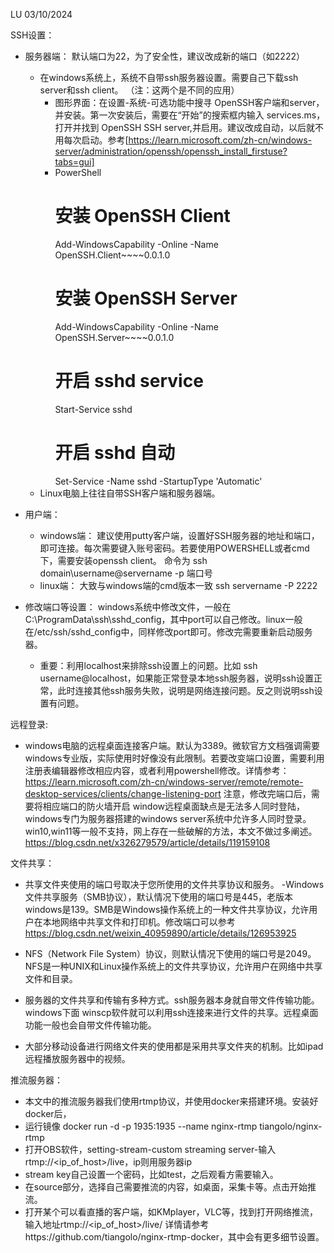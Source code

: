 LU 03/10/2024

SSH设置：
- 服务器端：
    默认端口为22，为了安全性，建议改成新的端口（如2222）
    - 在windows系统上，系统不自带ssh服务器设置。需要自己下载ssh server和ssh client。 （注：这两个是不同的应用）
        - 图形界面：在设置-系统-可选功能中搜寻 OpenSSH客户端和server，并安装。第一次安装后，需要在“开始”的搜索框内输入 services.ms，打开并找到 OpenSSH SSH server,并启用。建议改成自动，以后就不用每次启动。参考[https://learn.microsoft.com/zh-cn/windows-server/administration/openssh/openssh_install_firstuse?tabs=gui]
        - PowerShell
          # 安装 OpenSSH Client
          Add-WindowsCapability -Online -Name OpenSSH.Client~~~~0.0.1.0
          # 安装 OpenSSH Server
          Add-WindowsCapability -Online -Name OpenSSH.Server~~~~0.0.1.0
          # 开启 sshd service
          Start-Service sshd
          # 开启 sshd 自动
          Set-Service -Name sshd -StartupType 'Automatic'
    - Linux电脑上往往自带SSH客户端和服务器端。
- 用户端：
  - windows端：
  建议使用putty客户端，设置好SSH服务器的地址和端口，即可连接。每次需要键入账号密码。若要使用POWERSHELL或者cmd下，需要安装openssh client。
  命令为 ssh domain\username@servername -p 端口号
  - linux端：
  大致与windows端的cmd版本一致 ssh servername -P 2222

- 修改端口等设置：
  windows系统中修改文件，一般在C:\ProgramData\ssh\sshd_config，其中port可以自己修改。linux一般在/etc/ssh/sshd_config中，同样修改port即可。修改完需要重新启动服务器。
  - 重要：利用localhost来排除ssh设置上的问题。比如 ssh username@localhost，如果能正常登录本地ssh服务器，说明ssh设置正常，此时连接其他ssh服务失败，说明是网络连接问题。反之则说明ssh设置有问题。

远程登录:
  - windows电脑的远程桌面连接客户端。默认为3389。微软官方文档强调需要windows专业版，实际使用时好像没有此限制。若要改变端口设置，需要利用注册表编辑器修改相应内容，或者利用powershell修改。详情参考：https://learn.microsoft.com/zh-cn/windows-server/remote/remote-desktop-services/clients/change-listening-port 注意，修改完端口后，需要将相应端口的防火墙开启
  window远程桌面缺点是无法多人同时登陆，windows专门为服务器搭建的windows server系统中允许多人同时登录。win10,win11等一般不支持，网上存在一些破解的方法，本文不做过多阐述。https://blog.csdn.net/x326279579/article/details/119159108

文件共享：
  - 共享文件夹使用的端口号取决于您所使用的文件共享协议和服务。
  -Windows文件共享服务（SMB协议），默认情况下使用的端口号是445，老版本windows是139。SMB是Windows操作系统上的一种文件共享协议，允许用户在本地网络中共享文件和打印机。修改端口可以参考 https://blog.csdn.net/weixin_40959890/article/details/126953925
  - NFS（Network File System）协议，则默认情况下使用的端口号是2049。NFS是一种UNIX和Linux操作系统上的文件共享协议，允许用户在网络中共享文件和目录。

  - 服务器的文件共享和传输有多种方式。ssh服务器本身就自带文件传输功能。windows下面 winscp软件就可以利用ssh连接来进行文件的共享。远程桌面功能一般也会自带文件传输功能。
  - 大部分移动设备进行网络文件夹的使用都是采用共享文件夹的机制。比如ipad远程播放服务器中的视频。


推流服务器：
  - 本文中的推流服务器我们使用rtmp协议，并使用docker来搭建环境。安装好docker后，
  - 运行镜像 docker run -d -p 1935:1935 --name nginx-rtmp tiangolo/nginx-rtmp
  - 打开OBS软件，setting-stream-custom streaming server-输入rtmp://<ip_of_host>/live，ip则用服务器ip
  - stream key自己设置一个密码，比如test，之后观看方需要输入。
  - 在source部分，选择自己需要推流的内容，如桌面，采集卡等。点击开始推流。
  - 打开某个可以看直播的客户端，如KMplayer，VLC等，找到打开网络推流，输入地址rtmp://<ip_of_host>/live/<key>
  详情请参考https://github.com/tiangolo/nginx-rtmp-docker，其中会有更多细节设置。